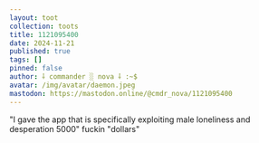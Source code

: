 ```yaml
---
layout: toot
collection: toots
title: 1121095400
date: 2024-11-21
published: true
tags: []
pinned: false
author: ⸸ commander ░ nova ⸸ :~$
avatar: /img/avatar/daemon.jpeg
mastodon: https://mastodon.online/@cmdr_nova/1121095400
---
```


"I gave the app that is specifically exploiting male loneliness and desperation 5000" fuckin "dollars"
